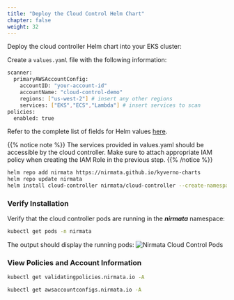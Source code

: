 ```yaml
---
title: "Deploy the Cloud Control Helm Chart"
chapter: false
weight: 32
---
```


Deploy the cloud controller Helm chart into your EKS cluster:

Create a `values.yaml` file with the following information:
```bash
scanner:
  primaryAWSAccountConfig:
    accountID: "your-account-id"
    accountName: "cloud-control-demo"
    regions: ["us-west-2"] # insert any other regions
    services: ["EKS","ECS","Lambda"] # insert services to scan
policies:
  enabled: true
```

Refer to the complete list of fields for Helm values [here](https://github.com/nirmata/kyverno-charts/tree/main/charts/cloud-controller#values).

{{% notice note %}}
The services provided in values.yaml should be accessible by the cloud controller. Make sure to attach appropriate IAM policy when creating the IAM Role in the previous step.
{{% /notice %}}

```bash
helm repo add nirmata https://nirmata.github.io/kyverno-charts
helm repo update nirmata
helm install cloud-controller nirmata/cloud-controller --create-namespace --namespace nirmata -f values.yaml
```

### Verify Installation

Verify that the cloud controller pods are running in the ***nirmata*** namespace:

```bash
kubectl get pods -n nirmata
```

The output should display the running pods:
![Nirmata Cloud Control Pods](/images/nirmata-cloud-control-pods.png)

### View Policies and Account Information

```bash
kubectl get validatingpolicies.nirmata.io -A
```

```bash
kubectl get awsaccountconfigs.nirmata.io -A
```